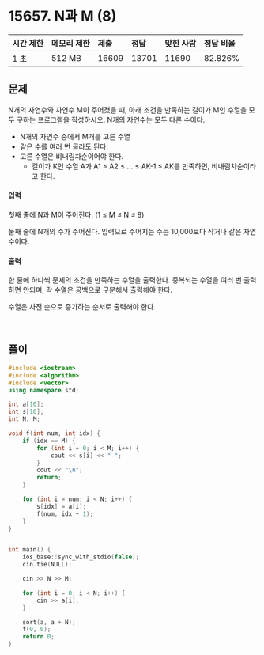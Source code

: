 # 15657. N과 M (8)

| 시간 제한 | 메모리 제한 | 제출  | 정답  | 맞힌 사람 | 정답 비율 |
| :-------- | :---------- | :---- | :---- | :-------- | :-------- |
| 1 초      | 512 MB      | 16609 | 13701 | 11690     | 82.826%   |

## 문제

N개의 자연수와 자연수 M이 주어졌을 때, 아래 조건을 만족하는 길이가 M인 수열을 모두 구하는 프로그램을 작성하시오. N개의 자연수는 모두 다른 수이다.

- N개의 자연수 중에서 M개를 고른 수열
- 같은 수를 여러 번 골라도 된다.
- 고른 수열은 비내림차순이어야 한다.
  - 길이가 K인 수열 A가 A1 ≤ A2 ≤ ... ≤ AK-1 ≤ AK를 만족하면, 비내림차순이라고 한다.

#### 입력

첫째 줄에 N과 M이 주어진다. (1 ≤ M ≤ N ≤ 8)

둘째 줄에 N개의 수가 주어진다. 입력으로 주어지는 수는 10,000보다 작거나 같은 자연수이다.

#### 출력

한 줄에 하나씩 문제의 조건을 만족하는 수열을 출력한다. 중복되는 수열을 여러 번 출력하면 안되며, 각 수열은 공백으로 구분해서 출력해야 한다.

수열은 사전 순으로 증가하는 순서로 출력해야 한다.

<br/>

## 풀이

```c++
#include <iostream>
#include <algorithm>
#include <vector>
using namespace std;

int a[10];
int s[10];
int N, M;

void f(int num, int idx) {
	if (idx == M) {
		for (int i = 0; i < M; i++) {
			cout << s[i] << " ";
		}
		cout << "\n";
		return;
	}

	for (int i = num; i < N; i++) {
		s[idx] = a[i];
		f(num, idx + 1);
	}
}


int main() {
	ios_base::sync_with_stdio(false);
	cin.tie(NULL);

	cin >> N >> M;

	for (int i = 0; i < N; i++) {
		cin >> a[i];
	}

	sort(a, a + N);
	f(0, 0);
	return 0;
}
```
